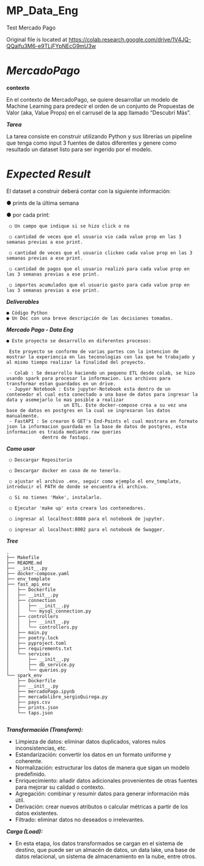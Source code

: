 # MP_Data_Eng
Test Mercado Pago


Original file is located at
    https://colab.research.google.com/drive/1V4JQ-QQalfu3M6-e9TLjFYpNEcG9mU3w

# ***MercadoPago***

**contexto**

En el contexto de MercadoPago, se quiere desarrollar un modelo de Machine Learning para
predecir el orden de un conjunto de Propuestas de Valor (aka, Value Props) en el carrusel
de la app llamado “Descubrí Más”.


***Tarea***

La tarea consiste en construir utilizando Python y sus librerías un pipeline que tenga como
input 3 fuentes de datos diferentes y genere como resultado un dataset listo para ser
ingerido por el modelo.

# ***Expected Result***

El dataset a construir deberá contar con la siguiente información:

● prints de la última semana

● por cada print:

     ○ Un campo que indique si se hizo click o no

     ○ cantidad de veces que el usuario vio cada value prop en las 3 semanas previas a ese print.

     ○ cantidad de veces que el usuario clickeo cada value prop en las 3 semanas previas a ese print.

     ○ cantidad de pagos que el usuario realizó para cada value prop en las 3 semanas previas a ese print.

     ○ importes acumulados que el usuario gasto para cada value prop en las 3 semanas previas a ese print.

***Deliverables***

    ● Código Python
    ● Un Doc con una breve descripción de las decisiones tomadas.

***Mercado Pago - Data Eng***

    ● Este proyecto se desarrollo en diferentes procesos:

     Este proyecto se conformo de varias partes con la intencion de mostrar la experiencia en las teconologias con las que he trabajado y al mismo tiempo realizar la finalidad del proyecto.
    
     - Colab : Se desarrollo haciendo un pequeno ETL desde colab, se hizo usando spark para procesar la informacion. Los archivos para transformar estan guardados en un drive.
     - Jupyer Notebook : Este jupyter-Notebook esta dentro de un contenedor el cual esta conectado a una base de datos para ingresar la data y asemejarlo lo mas posible a realizar
                         un ETL. Este docker-compose crea a su vez una base de datos en postgres en la cual se ingresaran los datos manualmente.
     - FastAPI : Se crearon 6 GET's End-Points el cual mostrara en formato json la informacion guardada en la base de datos de postgres, esta informacion es traida mediante raw queries
                 dentro de fastapi.
               

***Como usar***

     ○ Descargar Repositorio

     ○ Descargar docker en caso de no tenerlo.

     ○ ajustar el archivo .env, seguir como ejemplo el env_template, introducir el PATH de donde se encuentra el archivo.

     ○ Si no tienes 'Make', instalarlo.

     ○ Ejecutar 'make up' esto creara los contenedores.

     ○ ingresar al localhost:8888 para el notebook de jupyter.

     ○ ingresar al localhost:8002 para el notebook de Swagger.

***Tree***

```
.
├── Makefile
├── README.md
├── __init__.py
├── docker-compose.yaml
├── env_template
├── fast_api_env
│   ├── Dockerfile
│   ├── __init__.py
│   ├── connection
│   │   ├── __init__.py
│   │   └── mysql_connection.py
│   ├── controllers
│   │   ├── __init__.py
│   │   └── controllers.py
│   ├── main.py
│   ├── poetry.lock
│   ├── pyproject.toml
│   ├── requirements.txt
│   └── services
│       ├── __init__.py
│       ├── db_service.py
│       └── queries.py
└── spark_env
    ├── Dockerfile
    ├── __init__.py
    ├── mercadoPago.ipynb
    ├── mercadolibre_sergioQuiroga.py
    ├── pays.csv
    ├── prints.json
    └── taps.json


```


***Transformación (Transform):***


* Limpieza de datos: eliminar datos duplicados, valores nulos inconsistencias, etc.
* Estandarización: convertir los datos en un formato uniforme y coherente.
* Normalización: estructurar los datos de manera que sigan un modelo predefinido.
* Enriquecimiento: añadir datos adicionales provenientes de otras fuentes para mejorar su calidad o contexto.
* Agregación: combinar y resumir datos para generar información más útil.
* Derivación: crear nuevos atributos o calcular métricas a partir de los datos existentes.
* Filtrado: eliminar datos no deseados o irrelevantes.



***Carga (Load):***

* En esta etapa, los datos transformados se cargan en el sistema de destino, que puede ser un almacén de datos, un data lake, una base de datos relacional, un sistema de almacenamiento en la nube, entre otros.


